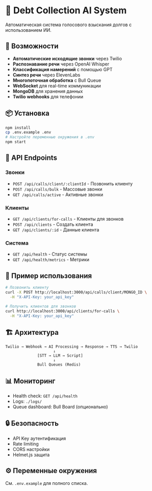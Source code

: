 # 🤖 Debt Collection AI System

Автоматическая система голосового взыскания долгов с использованием ИИ.

## 🚀 Возможности

- **Автоматические исходящие звонки** через Twilio
- **Распознавание речи** через OpenAI Whisper
- **Классификация намерений** с помощью GPT
- **Синтез речи** через ElevenLabs
- **Многопоточная обработка** с Bull Queue
- **WebSocket** для real-time коммуникации
- **MongoDB** для хранения данных
- **Twilio webhooks** для телефонии

## 📦 Установка

```bash
npm install
cp .env.example .env
# Настройте переменные окружения в .env
npm start
```

## 🔧 API Endpoints

### Звонки

- `POST /api/calls/client/:clientId` - Позвонить клиенту
- `POST /api/calls/bulk` - Массовые звонки
- `GET /api/calls/active` - Активные звонки

### Клиенты

- `GET /api/clients/for-calls` - Клиенты для звонков
- `POST /api/clients` - Создать клиента
- `GET /api/clients/:id` - Данные клиента

### Система

- `GET /api/health` - Статус системы
- `GET /api/health/metrics` - Метрики

## 🎯 Пример использования

```bash
# Позвонить клиенту
curl -X POST http://localhost:3000/api/calls/client/MONGO_ID \
  -H "X-API-Key: your_api_key"

# Получить клиентов для звонков
curl http://localhost:3000/api/clients/for-calls \
  -H "X-API-Key: your_api_key"
```

## 🏗️ Архитектура

```
Twilio → Webhook → AI Processing → Response → TTS → Twilio
                     ↓
              [STT → LLM → Script]
                     ↓
              Bull Queues (Redis)
```

## 📊 Мониторинг

- Health check: `GET /api/health`
- Logs: `./logs/`
- Queue dashboard: Bull Board (опционально)

## 🔒 Безопасность

- API Key аутентификация
- Rate limiting
- CORS настройки
- Helmet.js защита

## ⚙️ Переменные окружения

См. `.env.example` для полного списка.
